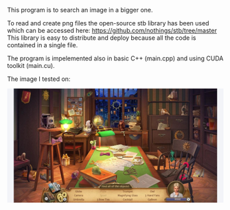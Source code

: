 This program is to search an image in a bigger one.

To read and create png files the open-source stb library has been used which can be accessed here:
https://github.com/nothings/stb/tree/master
This library is easy to distribute and deploy because all the code is contained in a single file.

The program is impelemented also in basic C++ (main.cpp) and using CUDA toolkit (main.cu).

The image I tested on:

 <img align="center" src="office.png">
